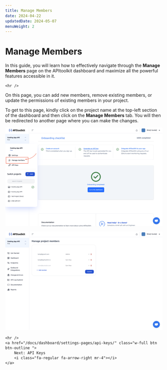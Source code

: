 ```yaml
---
title: Manage Members
date: 2024-04-22
updatedDate: 2024-05-07
menuWeight: 2
---
```


# Manage Members

In this guide, you will learn how to effectively navigate through the **Manage Members** page on the APItoolkit dashboard and maximize all the powerful features accessible in it.

```=html
<hr />
```

On this page, you can add new members, remove existing members, or update the permissions of existing members in your project.

To get to this page, kindly click on the project name at the top-left section of the dashboard and then click on the **Manage Members** tab. You will then be redirected to another page where you can make the changes.

![Screenshot of APItoolkit's manage members page](/docs/dashboard/settings-pages/manage-members/screen-1.png)

![Screenshot of APItoolkit's manage members page](/docs/dashboard/settings-pages/manage-members/screen-2.png)

```=html
<hr />
<a href="/docs/dashboard/settings-pages/api-keys/" class="w-full btn btn-outline ">
    Next: API Keys
    <i class="fa-regular fa-arrow-right mr-4"></i>
</a>
```
